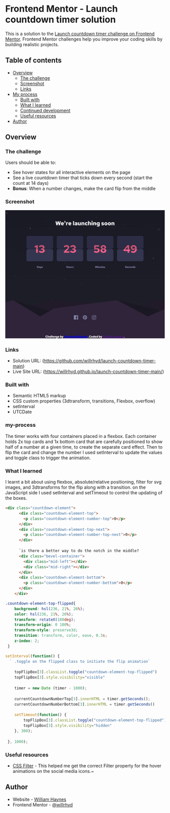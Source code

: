 # Frontend Mentor - Launch countdown timer solution

This is a solution to the [Launch countdown timer challenge on Frontend Mentor](https://www.frontendmentor.io/challenges/launch-countdown-timer-N0XkGfyz-). Frontend Mentor challenges help you improve your coding skills by building realistic projects. 

## Table of contents

- [Overview](#overview)
  - [The challenge](#the-challenge)
  - [Screenshot](#screenshot)
  - [Links](#links)
- [My process](#my-process)
  - [Built with](#built-with)
  - [What I learned](#what-i-learned)
  - [Continued development](#continued-development)
  - [Useful resources](#useful-resources)
- [Author](#author)


## Overview

### The challenge

Users should be able to:

- See hover states for all interactive elements on the page
- See a live countdown timer that ticks down every second (start the count at 14 days)
- **Bonus**: When a number changes, make the card flip from the middle

### Screenshot

![](./images/screenshot.png)


### Links

- Solution URL: (https://github.com/willrhyd/launch-countdown-timer-main)
- Live Site URL: (https://willrhyd.github.io/launch-countdown-timer-main/)

### Built with

- Semantic HTML5 markup
- CSS custom properties (3dtransform, transitions, Flexbox, overflow)
- setInterval
- UTCDate

### my-process

The timer works with four containers placed in a flexbox. Each container holds 2x top cards and 1x bottom card that are carefully
positioned to show half of a number at a given time, to create the separate card effect. Then to flip the card and change the number I used setInterval to update the values and toggle class to trigger the animation.

### What I learned

I learnt a bit about using flexbox, absolute/relative positioning, filter for svg images, and 3dtransforms for the flip along with a transition. on the JavaScript side I used setInterval and setTimeout to control the updating of the boxes.

```html
<div class="countdown-element">
      <div class="countdown-element-top">
        <p class="countdown-element-number-top">0</p>
      </div>
      <div class="countdown-element-top-next">
        <p class="countdown-element-number-top-next">0</p>
      </div>

      `is there a better way to do the notch in the middle?
      <div class="bevel-container">
        <div class="mid-left"></div>
        <div class="mid-right"></div>
      </div>
      <div class="countdown-element-bottom">
        <p class="countdown-element-number-bottom">0</p>
      </div>
    </div>
```
```css
.countdown-element-top-flipped{
    background: hsl(236, 21%, 26%);
    color: hsl(236, 21%, 26%);
    transform: rotateX(180deg);
    transform-origin: 0 100%;
    transform-style: preserve3d;
    transition: transform, color, ease, 0.3s;
    z-index: 2;
 }
```
```js
setInterval(function() {
  ` .toggle on the flipped class to initiate the flip animation`
  
    topFlipBox[3].classList.toggle("countdown-element-top-flipped")
    topFlipBox[3].style.visibility="visible"
    
    timer = new Date (timer - 1000);

    currentCountdownNumberTop[3].innerHTML = timer.getSeconds();
    currentCountdownNumberBottom[3].innerHTML = timer.getSeconds()

    setTimeout(function() {
        topFlipBox[3].classList.toggle("countdown-element-top-flipped")
        topFlipBox[3].style.visibility="hidden"
    }, 300);

 }, 1000); 
```

### Useful resources

- [CSS Filter](https://codepen.io/sosuke/pen/Pjoqqp) - This helped me get the correct Filter property for the hover animations on the social media icons.~


## Author

- Website - [William Haynes](https://willrhyd.github.io/personal/)
- Frontend Mentor - [@willrhyd](https://www.frontendmentor.io/profile/willrhyd)


